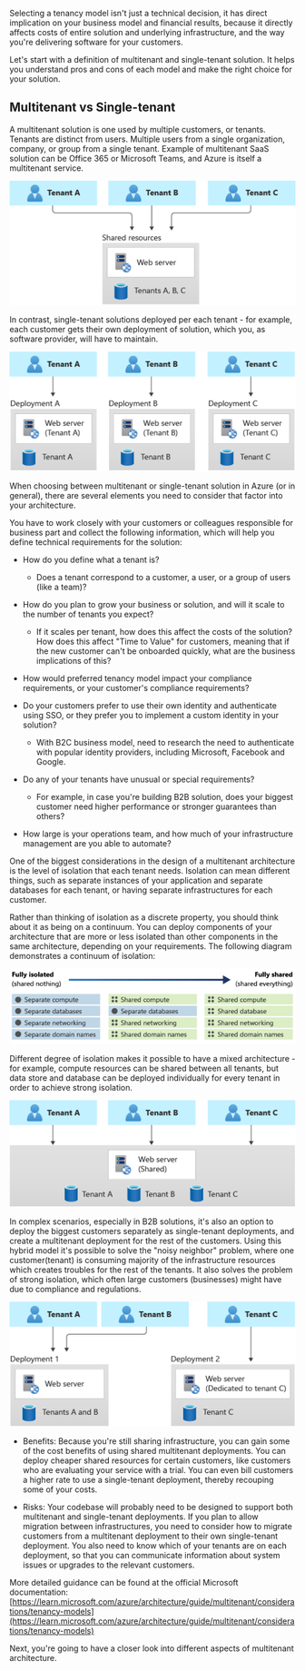 Selecting a tenancy model isn't just a technical decision, it has direct implication on your business model and financial results, because it directly affects costs of entire solution and underlying infrastructure, and the way you're delivering software for your customers. 

Let's start with a definition of multitenant and single-tenant solution. It helps you understand pros and cons of each model and make the right choice for your solution.

## Multitenant vs Single-tenant
A multitenant solution is one used by multiple customers, or tenants. Tenants are distinct from users. Multiple users from a single organization, company, or group from a single tenant. Example of multitenant SaaS solution can be Office 365 or Microsoft Teams, and Azure is itself a multitenant service.

![Diagram illustrates a single-tenant deployment model, where you have only one set of infrastructure to deploy and maintain, and all tenants use it.](../media/fully-multitenant-deployments.png)


In contrast, single-tenant solutions deployed per each tenant - for example, each customer gets their own deployment of solution, which you, as software provider, will have to maintain.

![Diagram illustrates a single-tenant deployment model, where you deploy a dedicated set of infrastructure for each tenant.](../media/automated-single-tenant-deployments.png)



When choosing between multitenant or single-tenant solution in Azure (or in general), there are several elements you need to consider that factor into your architecture.

You have to work closely with your customers or colleagues responsible for business part and collect the following information, which will help you define technical requirements for the solution:
- How do you define what a tenant is? 
  - Does a tenant correspond to a customer, a user, or a group of users (like a team)?
- How do you plan to grow your business or solution, and will it scale to the number of tenants you expect?
  - If it scales per tenant, how does this affect the costs of the solution? How does this affect "Time to Value" for customers, meaning that if the new customer can't be onboarded quickly, what are the business implications of this?
- How would preferred tenancy model impact your compliance requirements, or your customer's compliance requirements?
- Do your customers prefer to use their own identity and authenticate using SSO, or they prefer you to implement a custom identity in your solution? 
  - With B2C business model, need to research the need to authenticate with popular identity providers, including Microsoft, Facebook and Google. 

- Do any of your tenants have unusual or special requirements? 
  - For example, in case you're building B2B solution, does your biggest customer need higher performance or stronger guarantees than others?
- How large is your operations team, and how much of your infrastructure management are you able to automate?



One of the biggest considerations in the design of a multitenant architecture is the level of isolation that each tenant needs. Isolation can mean different things, such as separate instances of your application and separate databases for each tenant, or having separate infrastructures for each customer. 

Rather than thinking of isolation as a discrete property, you should think about it as being on a continuum. You can deploy components of your architecture that are more or less isolated than other components in the same architecture, depending on your requirements. The following diagram demonstrates a continuum of isolation: 

![Diagram that shows a continuum of isolation, ranging from fully isolated (shared nothing) to fully shared (shared everything).](../media/isolated-shared.png)



Different degree of isolation makes it possible to have a mixed architecture - for example, compute resources can be shared between all tenants, but data store and database can be deployed individually for every tenant in order to achieve strong isolation.

![Diagram that shows three tenants, each using a dedicated database and a single shared web server.](../media/horizontally-partitioned-deployments.png)



In complex scenarios, especially in B2B solutions, it's also an option to deploy the biggest customers separately as single-tenant deployments, and create a multitenant deployment for the rest of the customers. Using this hybrid model it's possible to solve the "noisy neighbor" problem, where one customer(tenant) is consuming majority of the infrastructure resources which creates troubles for the rest of the tenants. It also solves the problem of strong isolation, which often large customers (businesses) might have due to compliance and regulations.

![Diagram illustrates a shared deployment for some tenants and a single-tenant deployment for another.](../media/vertically-partitioned-deployments.png)




- Benefits: Because you're still sharing infrastructure, you can gain some of the cost benefits of using shared multitenant deployments. You can deploy cheaper shared resources for certain customers, like customers who are evaluating your service with a trial. You can even bill customers a higher rate to use a single-tenant deployment, thereby recouping some of your costs.

- Risks: Your codebase will probably need to be designed to support both multitenant and single-tenant deployments. If you plan to allow migration between infrastructures, you need to consider how to migrate customers from a multitenant deployment to their own single-tenant deployment. You also need to know which of your tenants are on each deployment, so that you can communicate information about system issues or upgrades to the relevant customers.

More detailed guidance can be found at the official Microsoft documentation: [https://learn.microsoft.com/azure/architecture/guide/multitenant/considerations/tenancy-models](https://learn.microsoft.com/azure/architecture/guide/multitenant/considerations/tenancy-models) 


Next, you're going to have a closer look into different aspects of multitenant architecture.